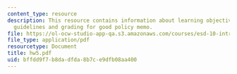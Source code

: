 ```yaml
---
content_type: resource
description: This resource contains information about learning objectives, preparation,
  guidelines and grading for good policy memo.
file: https://ol-ocw-studio-app-qa.s3.amazonaws.com/courses/esd-10-introduction-to-technology-and-policy-fall-2006/bffdd9f7b8dadfda8b7ce9dfb08aa400_hw5.pdf
file_type: application/pdf
resourcetype: Document
title: hw5.pdf
uid: bffdd9f7-b8da-dfda-8b7c-e9dfb08aa400
---
```

